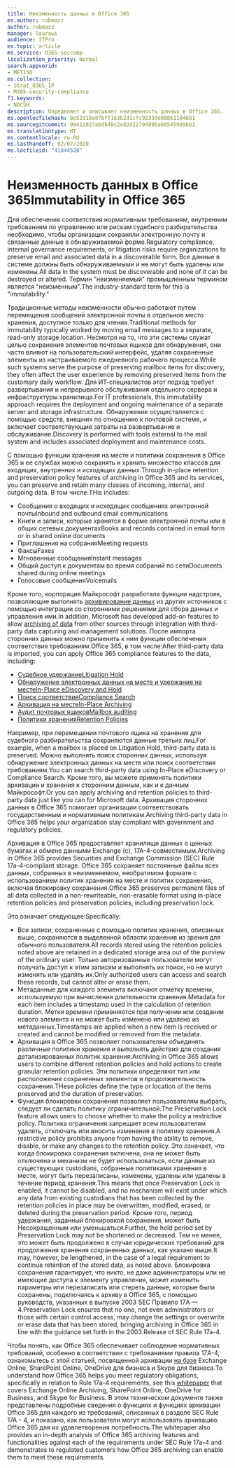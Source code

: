 ```yaml
---
title: Неизменность данных в Office 365
ms.author: robmazz
author: robmazz
manager: laurawi
audience: ITPro
ms.topic: article
ms.service: O365-seccomp
localization_priority: Normal
search.appverid:
- MET150
ms.collection:
- Strat_O365_IP
- M365-security-compliance
f1.keywords:
- NOCSH
description: Определяет и описывает неизменность данных в Office 365.
ms.openlocfilehash: 8e52d1be87bff163b2d1cfc9233de08861104681
ms.sourcegitcommit: 99411927abdb40c2e82d2279489ba60545989bb1
ms.translationtype: MT
ms.contentlocale: ru-RU
ms.lasthandoff: 02/07/2020
ms.locfileid: "41844520"
---
```

# <a name="immutability-in-office-365"></a><span data-ttu-id="7cb38-103">Неизменность данных в Office 365</span><span class="sxs-lookup"><span data-stu-id="7cb38-103">Immutability in Office 365</span></span>

<span data-ttu-id="7cb38-104">Для обеспечения соответствия нормативным требованиям, внутренним требованиям по управлению или рискам судебного разбирательства необходимо, чтобы организации сохраняли электронную почту и связанные данные в обнаруживаемой форме.</span><span class="sxs-lookup"><span data-stu-id="7cb38-104">Regulatory compliance, internal governance requirements, or litigation risks require organizations to preserve email and associated data in a discoverable form.</span></span> <span data-ttu-id="7cb38-105">Все данные в системе должны быть обнаруживаемыми и не могут быть удалены или изменены.</span><span class="sxs-lookup"><span data-stu-id="7cb38-105">All data in the system must be discoverable and none of it can be destroyed or altered.</span></span> <span data-ttu-id="7cb38-106">Термин "неизменяемый" промышленным термином является "неизменным".</span><span class="sxs-lookup"><span data-stu-id="7cb38-106">The industry-standard term for this is "immutability."</span></span>

<span data-ttu-id="7cb38-107">Традиционные методы неизменности обычно работают путем перемещения сообщений электронной почты в отдельное место хранения, доступное только для чтения.</span><span class="sxs-lookup"><span data-stu-id="7cb38-107">Traditional methods for immutability typically worked by moving email messages to a separate, read-only storage location.</span></span> <span data-ttu-id="7cb38-108">Несмотря на то, что эти системы служат целью сохранения элементов почтовых ящиков для обнаружения, они часто влияют на пользовательский интерфейс, удаляя сохраненные элементы из настраиваемого ежедневного рабочего процесса.</span><span class="sxs-lookup"><span data-stu-id="7cb38-108">While such systems serve the purpose of preserving mailbox items for discovery, they often affect the user experience by removing preserved items from the customary daily workflow.</span></span> <span data-ttu-id="7cb38-109">Для ИТ-специалистов этот подход требует развертывания и непрерывного обслуживания отдельного сервера и инфраструктуры хранилища.</span><span class="sxs-lookup"><span data-stu-id="7cb38-109">For IT professionals, this immutability approach requires the deployment and ongoing maintenance of a separate server and storage infrastructure.</span></span> <span data-ttu-id="7cb38-110">Обнаружение осуществляется с помощью средств, внешних по отношению к почтовой системе, и включает соответствующие затраты на развертывание и обслуживание.</span><span class="sxs-lookup"><span data-stu-id="7cb38-110">Discovery is performed with tools external to the mail system and includes associated deployment and maintenance costs.</span></span>

<span data-ttu-id="7cb38-111">С помощью функции хранения на месте и политики сохранения в Office 365 и ее службах можно сохранять и хранить множество классов для входящих, внутренних и исходящих данных.</span><span class="sxs-lookup"><span data-stu-id="7cb38-111">Through in-place retention and preservation policy features of archiving in Office 365 and its services, you can preserve and retain many classes of incoming, internal, and outgoing data.</span></span> <span data-ttu-id="7cb38-112">В том числе:</span><span class="sxs-lookup"><span data-stu-id="7cb38-112">THis includes:</span></span>

- <span data-ttu-id="7cb38-113">Сообщения о входящих и исходящих сообщениях электронной почты</span><span class="sxs-lookup"><span data-stu-id="7cb38-113">Inbound and outbound email communications</span></span>
- <span data-ttu-id="7cb38-114">Книги и записи, которые хранятся в форме электронной почты или в общих сетевых документах</span><span class="sxs-lookup"><span data-stu-id="7cb38-114">Books and records contained in email form or in shared online documents</span></span>
- <span data-ttu-id="7cb38-115">Приглашения на собрания</span><span class="sxs-lookup"><span data-stu-id="7cb38-115">Meeting requests</span></span>
- <span data-ttu-id="7cb38-116">Факсы</span><span class="sxs-lookup"><span data-stu-id="7cb38-116">Faxes</span></span>
- <span data-ttu-id="7cb38-117">Мгновенные сообщения</span><span class="sxs-lookup"><span data-stu-id="7cb38-117">Instant messages</span></span>
- <span data-ttu-id="7cb38-118">Общий доступ к документам во время собраний по сети</span><span class="sxs-lookup"><span data-stu-id="7cb38-118">Documents shared during online meetings</span></span>
- <span data-ttu-id="7cb38-119">Голосовые сообщения</span><span class="sxs-lookup"><span data-stu-id="7cb38-119">Voicemails</span></span>

<span data-ttu-id="7cb38-120">Кроме того, корпорация Майкрософт разработала функции надстроек, позволяющие выполнять [архивирование данных](https://support.office.com/article/Archiving-third-party-data-in-Office-365-0ce338d5-3666-4a18-86ab-c6910ff408cc) из других источников с помощью интеграции со сторонними решениями для сбора данных и управления ими.</span><span class="sxs-lookup"><span data-stu-id="7cb38-120">In addition, Microsoft has developed add-on features to allow [archiving of data](https://support.office.com/article/Archiving-third-party-data-in-Office-365-0ce338d5-3666-4a18-86ab-c6910ff408cc) from other sources through integration with third-party data capturing and management solutions.</span></span> <span data-ttu-id="7cb38-121">После импорта сторонних данных можно применить к ним функции обеспечения соответствия требованиям Office 365, в том числе:</span><span class="sxs-lookup"><span data-stu-id="7cb38-121">After third-party data is imported, you can apply Office 365 compliance features to the data, including:</span></span>

- [<span data-ttu-id="7cb38-122">Судебное удержание</span><span class="sxs-lookup"><span data-stu-id="7cb38-122">Litigation Hold</span></span>](https://docs.microsoft.com/microsoft-365/compliance/create-a-litigation-hold)
- [<span data-ttu-id="7cb38-123">Обнаружение электронных данных на месте и удержание на месте</span><span class="sxs-lookup"><span data-stu-id="7cb38-123">In-Place eDiscovery and Hold</span></span>](https://docs.microsoft.com/microsoft-365/compliance/manage-legal-investigations)
- [<span data-ttu-id="7cb38-124">Поиск соответствия</span><span class="sxs-lookup"><span data-stu-id="7cb38-124">Compliance Search</span></span>](https://docs.microsoft.com/microsoft-365/compliance/search-for-content)
- [<span data-ttu-id="7cb38-125">Архивация на месте</span><span class="sxs-lookup"><span data-stu-id="7cb38-125">In-Place Archiving</span></span>](https://docs.microsoft.com/microsoft-365/compliance/enable-archive-mailboxes)
- [<span data-ttu-id="7cb38-126">Аудит почтовых ящиков</span><span class="sxs-lookup"><span data-stu-id="7cb38-126">Mailbox auditing</span></span>](https://docs.microsoft.com/microsoft-365/compliance/enable-mailbox-auditing)
- [<span data-ttu-id="7cb38-127">Политики хранения</span><span class="sxs-lookup"><span data-stu-id="7cb38-127">Retention Policies</span></span>](https://docs.microsoft.com/microsoft-365/compliance/retention-policies)

<span data-ttu-id="7cb38-128">Например, при перемещении почтового ящика на хранение для судебного разбирательства сохраняются данные третьих лиц.</span><span class="sxs-lookup"><span data-stu-id="7cb38-128">For example, when a mailbox is placed on Litigation Hold, third-party data is preserved.</span></span> <span data-ttu-id="7cb38-129">Можно выполнять поиск сторонних данных, используя обнаружение электронных данных на месте или поиск соответствия требованиям.</span><span class="sxs-lookup"><span data-stu-id="7cb38-129">You can search third-party data using In-Place eDiscovery or Compliance Search.</span></span> <span data-ttu-id="7cb38-130">Кроме того, вы можете применять политики архивации и хранения к сторонним данным, как и к данным Майкрософт.</span><span class="sxs-lookup"><span data-stu-id="7cb38-130">Or you can apply archiving and retention policies to third-party data just like you can for Microsoft data.</span></span> <span data-ttu-id="7cb38-131">Архивация сторонних данных в Office 365 помогает организации соответствовать государственным и нормативным политикам.</span><span class="sxs-lookup"><span data-stu-id="7cb38-131">Archiving third-party data in Office 365 helps your organization stay compliant with government and regulatory policies.</span></span>

<span data-ttu-id="7cb38-132">Архивация в Office 365 предоставляет хранилище данных о ценных бумагах и обмене данными Exchange (с), 17A-4-совместимым.</span><span class="sxs-lookup"><span data-stu-id="7cb38-132">Archiving in Office 365 provides Securities and Exchange Commission (SEC) Rule 17a-4-compliant storage.</span></span> <span data-ttu-id="7cb38-133">Office 365 сохраняет постоянные файлы всех данных, собранных в неизменяемом, необратимом формате с использованием политик хранения на месте и политик сохранения, включая блокировку сохранения.</span><span class="sxs-lookup"><span data-stu-id="7cb38-133">Office 365 preserves permanent files of all data collected in a non-rewriteable, non-erasable format using in-place retention policies and preservation policies, including preservation lock.</span></span>

<span data-ttu-id="7cb38-134">Это означает следующее:</span><span class="sxs-lookup"><span data-stu-id="7cb38-134">Specifically:</span></span>

- <span data-ttu-id="7cb38-135">Все записи, сохраненные с помощью политик хранения, описанных выше, сохраняются в выделенной области хранения из зрения для обычного пользователя.</span><span class="sxs-lookup"><span data-stu-id="7cb38-135">All records stored using the retention policies noted above are retained in a dedicated storage area out of the purview of the ordinary user.</span></span> <span data-ttu-id="7cb38-136">Только авторизованные пользователи могут получать доступ к этим записям и выполнять их поиск, но не могут изменять или удалять их.</span><span class="sxs-lookup"><span data-stu-id="7cb38-136">Only authorized users can access and search these records, but cannot alter or erase them.</span></span>
- <span data-ttu-id="7cb38-137">Метаданные для каждого элемента включают отметку времени, используемую при вычислении длительности хранения.</span><span class="sxs-lookup"><span data-stu-id="7cb38-137">Metadata for each item includes a timestamp used in the calculation of retention duration.</span></span> <span data-ttu-id="7cb38-138">Метки времени применяются при получении или создании нового элемента и не может быть изменено или удалено из метаданных.</span><span class="sxs-lookup"><span data-stu-id="7cb38-138">Timestamps are applied when a new item is received or created and cannot be modified or removed from the metadata.</span></span>
- <span data-ttu-id="7cb38-139">Архивация в Office 365 позволяет пользователям объединять различные политики хранения и выполнять действия для создания детализированных политик хранения.</span><span class="sxs-lookup"><span data-stu-id="7cb38-139">Archiving in Office 365 allows users to combine different retention policies and hold actions to create granular retention policies.</span></span> <span data-ttu-id="7cb38-140">Эти политики определяют тип или расположение сохраненных элементов и продолжительность сохранения.</span><span class="sxs-lookup"><span data-stu-id="7cb38-140">THese policies define the type or location of the items preserved and the duration of preservation.</span></span>
- <span data-ttu-id="7cb38-141">Функция блокировки сохранения позволяет пользователям выбрать, следует ли сделать политику ограничительной.</span><span class="sxs-lookup"><span data-stu-id="7cb38-141">The Preservation Lock feature allows users to choose whether to make the policy a restrictive policy.</span></span> <span data-ttu-id="7cb38-142">Политика ограничения запрещает всем пользователям удалять, отключать или вносить изменения в политику хранения.</span><span class="sxs-lookup"><span data-stu-id="7cb38-142">A restrictive policy prohibits anyone from having the ability to remove, disable, or make any changes to the retention policy.</span></span> <span data-ttu-id="7cb38-143">Это означает, что когда блокировка сохранения включена, она не может быть отключена и механизм не будет использоваться, если данные из существующих custodians, собранные политиками хранения в месте, могут быть перезаписаны, изменены, удалены или удалены в течение период хранения.</span><span class="sxs-lookup"><span data-stu-id="7cb38-143">This means that once Preservation Lock is enabled, it cannot be disabled, and no mechanism will exist under which any data from existing custodians that has been collected by the retention policies in place may be overwritten, modified, erased, or deleted during the preservation period.</span></span> <span data-ttu-id="7cb38-144">Кроме того, период удержания, заданный блокировкой сохранения, может быть Несокращенным или уменьшаться.</span><span class="sxs-lookup"><span data-stu-id="7cb38-144">Further, the hold period set by Preservation Lock may not be shortened or decreased.</span></span> <span data-ttu-id="7cb38-145">Тем не менее, это может быть продолжено в случае юридических требований для продолжения хранения сохраненных данных, как указано выше.</span><span class="sxs-lookup"><span data-stu-id="7cb38-145">It may, however, be lengthened, in the case of a legal requirement to continue retention of the stored data, as noted above.</span></span> <span data-ttu-id="7cb38-146">Блокировка сохранения гарантирует, что никто, не даже администраторы или не имеющие доступа к элементу управления, может изменить параметры или перезаписать или стереть данные, которые были сохранены, подключаясь к архиву в Office 365, с помощью руководств, указанных в выпуске 2003 SEC Правило 17A — 4.</span><span class="sxs-lookup"><span data-stu-id="7cb38-146">Preservation Lock ensures that no one, not even administrators or those with certain control access, may change the settings or overwrite or erase data that has been stored, bringing archiving in Office 365 in line with the guidance set forth in the 2003 Release of SEC Rule 17a-4.</span></span>

<span data-ttu-id="7cb38-147">Чтобы понять, как Office 365 обеспечивает соблюдение нормативных требований, особенно в соответствии с требованиями правила 17A-4, ознакомьтесь с этой статьей, посвященной архивации [на базе](https://go.microsoft.com/fwlink/?linkid=830440) Exchange Online, SharePoint Online, OneDrive для бизнеса и Skype для бизнеса.</span><span class="sxs-lookup"><span data-stu-id="7cb38-147">To understand how Office 365 helps you meet regulatory obligations, specifically in relation to Rule 17a-4 requirements, see this [whitepaper](https://go.microsoft.com/fwlink/?linkid=830440) that covers Exchange Online Archiving, SharePoint Online, OneDrive for Business, and Skype for Business.</span></span> <span data-ttu-id="7cb38-148">В этом техническом документе также представлены подробные сведения о функциях и функциях архивации Office 365 для каждого из требований, описанных в разделе SEC Rule 17A – 4, и показано, как пользователи могут использовать архивацию Office 365 для их удовлетворения потребность.</span><span class="sxs-lookup"><span data-stu-id="7cb38-148">The whitepaper also provides an in-depth analysis of Office 365 archiving features and functionalities against each of the requirements under SEC Rule 17a-4 and demonstrates to regulated customers how Office 365 archiving can enable them to meet these requirements.</span></span>